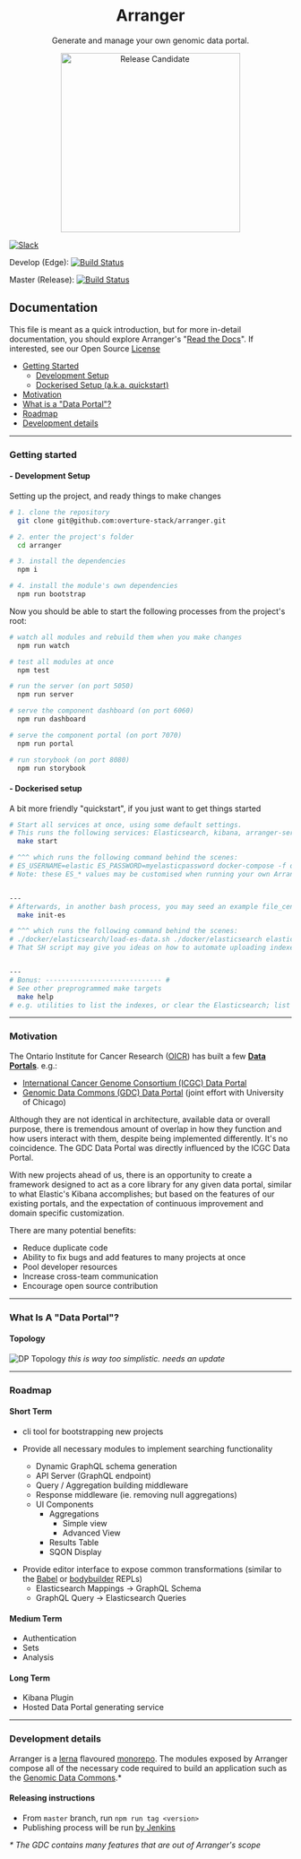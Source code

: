 <h1 align="center">Arranger</h1>
<p align="center">Generate and manage your own genomic data portal.</p>

<p align="center"><a href="http://www.overture.bio/products/arranger" target="_blank"><img alt="Release Candidate" src="http://www.overture.bio/img/progress-horizontal-RC.svg" width="320" /></a></p>

[![Slack](http://slack.overture.bio/badge.svg)](http://slack.overture.bio)

Develop (Edge): [![Build Status](https://jenkins.qa.cancercollaboratory.org/buildStatus/icon?job=Overture.bio%2Farranger%2Fdevelop)](https://jenkins.qa.cancercollaboratory.org/job/Overture.bio/job/arranger/job/develop/)

Master (Release): [![Build Status](https://jenkins.qa.cancercollaboratory.org/buildStatus/icon?job=Overture.bio%2Farranger%2Fmaster)](https://jenkins.qa.cancercollaboratory.org/job/Overture.bio/job/arranger/job/master/)

## Documentation

This file is meant as a quick introduction, but for more in-detail documentation, you should explore Arranger's "[Read the Docs](https://arranger.readthedocs.io/en/latest)". If interested, see our Open Source [License](https://github.com/overture-stack/arranger/blob/master/LICENSE)

- [Getting Started](#getting-started)
  - [Development Setup](#--development-setup)
  - [Dockerised Setup (a.k.a. quickstart)](#--dockerised-setup)
- [Motivation](#motivation)
- [What is a "Data Portal"?](#data-portal)
- [Roadmap](#roadmap)
- [Development details](#development)

---

### Getting started

#### - Development Setup

Setting up the project, and ready things to make changes

```bash
# 1. clone the repository
  git clone git@github.com:overture-stack/arranger.git

# 2. enter the project's folder
  cd arranger

# 3. install the dependencies
  npm i

# 4. install the module's own dependencies
  npm run bootstrap

```

Now you should be able to start the following processes from the project's root:

```bash
# watch all modules and rebuild them when you make changes
  npm run watch

# test all modules at once
  npm test

# run the server (on port 5050)
  npm run server

# serve the component dashboard (on port 6060)
  npm run dashboard

# serve the component portal (on port 7070)
  npm run portal

# run storybook (on port 8080)
  npm run storybook
```

#### - Dockerised setup

A bit more friendly "quickstart", if you just want to get things started

```bash
# Start all services at once, using some default settings.
# This runs the following services: Elasticsearch, kibana, arranger-server, and arranger-ui
  make start

# ^^^ which runs the following command behind the scenes:
# ES_USERNAME=elastic ES_PASSWORD=myelasticpassword docker-compose -f docker-compose.yml up -d -build
# Note: these ES_* values may be customised when running your own Arranger instance


---
# Afterwards, in another bash process, you may seed an example file_centric index
  make init-es

# ^^^ which runs the following command behind the scenes:
# ./docker/elasticsearch/load-es-data.sh ./docker/elasticsearch elastic myelasticpassword
# That SH script may give you ideas on how to automate uploading indexes to your instance.


---
# Bonus: ----------------------------- #
# See other preprogrammed make targets
  make help
# e.g. utilities to list the indexes, or clear the Elasticsearch; list the running docker containers, etc.
```

---

### Motivation

The Ontario Institute for Cancer Research ([OICR](https://oicr.on.ca/)) has built a few **[Data Portals](#data-portal)**.
e.g.:

- [International Cancer Genome Consortium (ICGC) Data Portal](https://dcc.icgc.org/)
- [Genomic Data Commons (GDC) Data Portal](https://portal.gdc.cancer.gov/) (joint effort with University of Chicago)

Although they are not identical in architecture, available data or overall purpose, there is tremendous amount of overlap in how they function and how users interact with them, despite being implemented differently. It's no coincidence. The GDC Data Portal was directly influenced by the ICGC Data Portal.

With new projects ahead of us, there is an opportunity to create a framework designed to act as a core library for any given data portal, similar to what Elastic's Kibana accomplishes; but based on the features of our existing portals, and the expectation of continuous improvement and domain specific customization.

There are many potential benefits:

- Reduce duplicate code
- Ability to fix bugs and add features to many projects at once
- Pool developer resources
- Increase cross-team communication
- Encourage open source contribution

---

<h3 id="data-portal">What Is A "Data Portal"?</h3>

#### Topology

![DP Topology](https://i.imgur.com/Ylm9drr.png)
_this is way too simplistic. needs an update_

---

### Roadmap

#### Short Term

- cli tool for bootstrapping new projects

- Provide all necessary modules to implement searching functionality
  - Dynamic GraphQL schema generation
  - API Server (GraphQL endpoint)
  - Query / Aggregation building middleware
  - Response middleware (ie. removing null aggregations)
  - UI Components
    - Aggregations
      - Simple view
      - Advanced View
    - Results Table
    - SQON Display

* Provide editor interface to expose common transformations (similar to the [Babel](https://babeljs.io/repl/) or [bodybuilder](thttp://bodybuilder.js.org/) REPLs)
  - Elasticsearch Mappings -> GraphQL Schema
  - GraphQL Query -> Elasticsearch Queries

#### Medium Term

- Authentication
- Sets
- Analysis

#### Long Term

- Kibana Plugin
- Hosted Data Portal generating service

---

### Development details

Arranger is a [lerna](https://github.com/lerna/lerna) flavoured [monorepo](https://medium.com/@maoberlehner/monorepos-in-the-wild-33c6eb246cb9). The modules exposed by Arranger compose all of the necessary code required to build an application such as the [Genomic Data Commons](https://portal.gdc.cancer.gov/).\*

#### Releasing instructions

- From `master` branch, run `npm run tag <version>`
- Publishing process will be run [by Jenkins](https://jenkins.qa.cancercollaboratory.org/blue/organizations/jenkins/Overture.bio%2Farranger/activity?branch=master)

_\* The GDC contains many features that are out of Arranger's scope_
